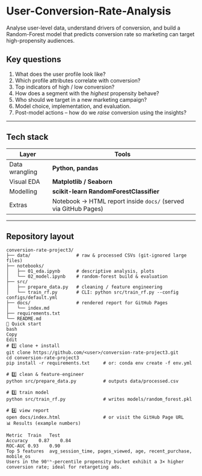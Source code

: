 # User-Conversion-Rate-Analysis
Analyse user-level data, understand drivers of conversion, and build a Random-Forest model that predicts conversion rate so marketing can target high-propensity audiences.
## Key questions

1. What does the user profile look like?  
2. Which profile attributes correlate with conversion?  
3. Top indicators of high / low conversion?  
4. How does a segment with the *highest* propensity behave?  
5. Who should we target in a new marketing campaign?  
6. Model choice, implementation, and evaluation.  
7. Post-model actions – how do we *raise* conversion using the insights?

---

## Tech stack

| Layer | Tools |
|-------|-------|
| Data wrangling | **Python, pandas** |
| Visual EDA | **Matplotlib / Seaborn** |
| Modelling | **scikit-learn RandomForestClassifier** |
| Extras | Notebook → HTML report inside `docs/` (served via GitHub Pages) |

---

## Repository layout

```text
conversion-rate-project3/
├── data/                 # raw & processed CSVs (git-ignored large files)
├── notebooks/
│   ├── 01_eda.ipynb      # descriptive analysis, plots
│   └── 02_model.ipynb    # random-forest build & evaluation
├── src/
│   ├── prepare_data.py   # cleaning / feature engineering
│   └── train_rf.py       # CLI: python src/train_rf.py --config configs/default.yml
├── docs/                 # rendered report for GitHub Pages
│   └── index.md
├── requirements.txt
└── README.md
🚀 Quick start
bash
Copy
Edit
# 1️⃣ clone + install
git clone https://github.com/<user>/conversion-rate-project3.git
cd conversion-rate-project3
pip install -r requirements.txt     # or: conda env create -f env.yml

# 2️⃣ clean & feature-engineer
python src/prepare_data.py          # outputs data/processed.csv

# 3️⃣ train model
python src/train_rf.py              # writes models/random_forest.pkl

# 4️⃣ view report
open docs/index.html                # or visit the GitHub Page URL
📊 Results (example numbers)

Metric	Train	Test
Accuracy	0.87	0.84
ROC-AUC	0.93	0.90
Top 5 features	avg_session_time, pages_viewed, age, recent_purchase, mobile_os	
Users in the 90ᵗʰ-percentile propensity bucket exhibit a 3× higher conversion rate; ideal for retargeting ads.


